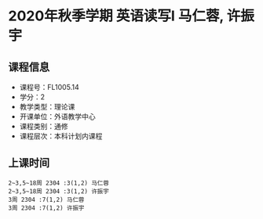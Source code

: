 # 2020年秋季学期 英语读写I 马仁蓉, 许振宇






## 课程信息

- 课程号：FL1005.14
- 学分：2
- 教学类型：理论课
- 开课单位：外语教学中心
- 课程类别：通修
- 课程层次：本科计划内课程

## 上课时间

```
2~3,5~18周 2304 :3(1,2) 马仁蓉
2~3,5~18周 2304 :3(1,2) 许振宇
3周 2304 :7(1,2) 马仁蓉
3周 2304 :7(1,2) 许振宇
```

